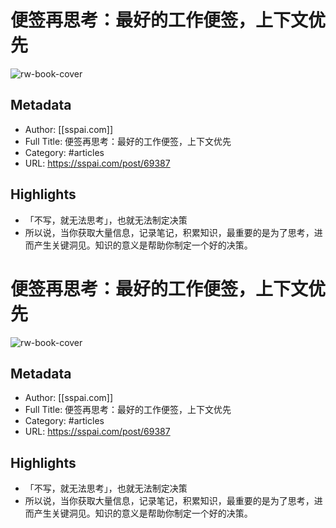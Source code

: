 # 便签再思考：最好的工作便签，上下文优先

![rw-book-cover](https://readwise-assets.s3.amazonaws.com/static/images/article3.5c705a01b476.png)

## Metadata
- Author: [[sspai.com]]
- Full Title: 便签再思考：最好的工作便签，上下文优先
- Category: #articles
- URL: https://sspai.com/post/69387

## Highlights
- 「不写，就无法思考」，也就无法制定决策
- 所以说，当你获取大量信息，记录笔记，积累知识，最重要的是为了思考，进而产生关键洞见。知识的意义是帮助你制定一个好的决策。
# 便签再思考：最好的工作便签，上下文优先

![rw-book-cover](https://readwise-assets.s3.amazonaws.com/static/images/article3.5c705a01b476.png)

## Metadata
- Author: [[sspai.com]]
- Full Title: 便签再思考：最好的工作便签，上下文优先
- Category: #articles
- URL: https://sspai.com/post/69387

## Highlights
- 「不写，就无法思考」，也就无法制定决策
- 所以说，当你获取大量信息，记录笔记，积累知识，最重要的是为了思考，进而产生关键洞见。知识的意义是帮助你制定一个好的决策。
